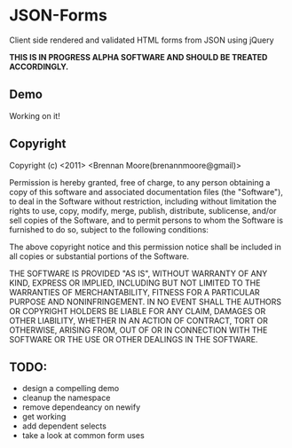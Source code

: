 # JSON-Forms

Client side rendered and validated HTML forms from JSON using jQuery

**THIS IS IN PROGRESS ALPHA SOFTWARE AND SHOULD BE TREATED ACCORDINGLY.**

## Demo

Working on it!

## Copyright 

Copyright (c) <2011> <Brennan Moore(brenannmoore@gmail)>

Permission is hereby granted, free of charge, to any person obtaining a copy of this software and associated documentation files (the "Software"), to deal in the Software without restriction, including without limitation the rights to use, copy, modify, merge, publish, distribute, sublicense, and/or sell copies of the Software, and to permit persons to whom the Software is furnished to do so, subject to the following conditions:

The above copyright notice and this permission notice shall be included in all copies or substantial portions of the Software.

THE SOFTWARE IS PROVIDED "AS IS", WITHOUT WARRANTY OF ANY KIND, EXPRESS OR IMPLIED, INCLUDING BUT NOT LIMITED TO THE WARRANTIES OF MERCHANTABILITY, FITNESS FOR A PARTICULAR PURPOSE AND NONINFRINGEMENT. IN NO EVENT SHALL THE AUTHORS OR COPYRIGHT HOLDERS BE LIABLE FOR ANY CLAIM, DAMAGES OR OTHER LIABILITY, WHETHER IN AN ACTION OF CONTRACT, TORT OR OTHERWISE, ARISING FROM, OUT OF OR IN CONNECTION WITH THE SOFTWARE OR THE USE OR OTHER DEALINGS IN THE SOFTWARE.

## TODO:

- design a compelling demo
- cleanup the namespace
- remove dependeancy on newify
- get working
- add dependent selects
- take a look at common form uses
